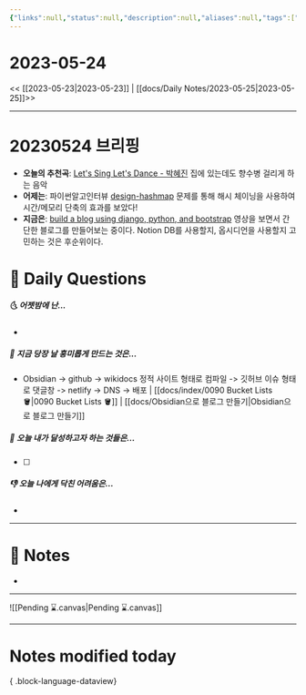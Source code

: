 ```yaml
---
{"links":null,"status":null,"description":null,"aliases":null,"tags":[" DailyNote "],"created":"2023-05-24T09:19:06","updated":"2025-01-14T18:42:06","title":"2023-05-24","dg-publish":true,"permalink":"/docs/Daily Notes/2023-05-24/","dgPassFrontmatter":true}
---
```



# 2023-05-24

<< [[2023-05-23\|2023-05-23]] | [[docs/Daily Notes/2023-05-25\|2023-05-25]]>>

---

# 20230524 브리핑

- **오늘의 추천곡**: [Let's Sing Let's Dance - 박혜진](https://youtu.be/wuGg-jHXkps) 집에 있는데도 향수병 걸리게 하는 음악
- **어제는**: 파이썬알고인터뷰 [design-hashmap](https://leetcode.com/problems/design-hashmap) 문제를 통해 해시 체이닝을 사용하여 시간/메모리 단축의 효과를 보았다!
- **지금은**: [build a blog using django, python, and bootstrap](https://youtu.be/sMqDJovFO-Y) 영상을 보면서 간단한 블로그를 만들어보는 중이다. Notion DB를 사용할지, 옵시디언을 사용할지 고민하는 것은 후순위이다.

# 📅 Daily Questions

##### 🌜 어젯밤에 난...

- 

##### 🙌 지금 당장 날 흥미롭게 만드는 것은...

- Obsidian -> github -> wikidocs 정적 사이트 형태로 컴파일  -> 깃허브 이슈 형태로 댓글창  -> netlify -> DNS -> 배포 | [[docs/index/0090 Bucket Lists 🪣\|0090 Bucket Lists 🪣]] | [[docs/Obsidian으로 블로그 만들기\|Obsidian으로 블로그 만들기]]

##### 🚀 오늘 내가 달성하고자 하는 것들은...

- [ ] 

##### 👎 오늘 나에게 닥친 어려움은...

- 

---

# 📝 Notes

- 

___

![[Pending ⌛.canvas\|Pending ⌛.canvas]]

---

# Notes modified today


{ .block-language-dataview}
